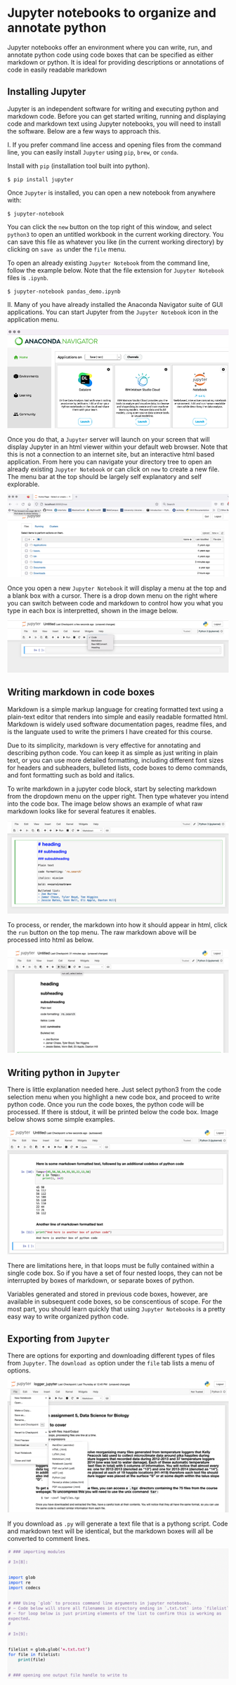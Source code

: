 # Jupyter notebooks to organize and annotate python

Jupyter notebooks offer an environment where you can write, run, and annotate python code using code boxes that can be specified as either markdown or python. It is ideal for providing descriptions or annotations of code in easily readable markdown


## Installing Jupyter

Jupyter is an independent software for writing and executing python and markdown code. Before you can get started writing, running and displaying code and markdown text using Jupyter notebooks, you will need to install the software. Below are a few ways to approach this.


I. If you prefer command line access and opening files from the command line, you can easily install `Jupyter` using `pip`, `brew`, or `conda`. 

Install with `pip` (installation tool built into python).

    $ pip install jupyter

Once `Jupyter` is installed, you can open a new notebook from anywhere with:

    $ jupyter-notebook

You can click the `new` button on the top right of this window, and select `python3` to open an untitled workbook in the current working directory. You can save this file as whatever you like (in the current working directory) by clicking on `save as` under the `file` menu.

To open an already existing `Jupyter Notebook` from the command line, follow the example below. Note that the file extension for `Jupyter Notebook` files is `.ipynb`.

    $ jupyter-notebook pandas_demo.ipynb

II. Many of you have already installed the Anaconda Navigator suite of GUI applications. You can start Jupyter from the `Jupyter Notebook` icon in the application menu. 

![My Image](images/navigator_menu.png)

Once you do that, a `Jupyter` server will launch on your screen that will display Jupyter in an html viewer within your default web browser. Note that this is not a connection to an internet site, but an interactive html based application. From here you can navigate your directory tree to open an already existing `Jupyter Notebook` or can click on `new` to create a new file. The menu bar at the top should be largely self explanatory and self explorable.

![My Image](images/jupyter_menu.png)


Once you open a new `Jupyter Notebook` it will display a menu at the top and a blank box with a cursor. There is a drop down menu on the right where you can switch between code and markdown to control how you what you type in each box is interpretted, shown in the image below. 

![My Image](images/code_md_menu.png)



## Writing markdown in code boxes

Markdown is a simple markup language for creating formatted text using a plain-text editor that renders into simple and easily readable formatted html. Markdown is widely used software documentation pages, readme files, and is the languate used to write the primers I have created for this course. 


Due to its simplicity, markdown is very effective for annotating and describing python code. You can keep it as simple as just writing in plain text, or you can use more detailed formatting, including different font sizes for headers and subheaders, bulleted lists, code boxes to demo commands, and font formatting such as bold and italics.

To write markdown in a jupyter code block, start by selecting markdown from the dropdown menu on the upper right. Then type whatever you intend into the code box. The image below shows an example of what raw markdown looks like for several features it enables.

![My Image](images/markdown_raw.png)

To process, or render, the markdown into how it should appear in html, click the `run` button on the top menu. The raw markdown above will be processed into html as below.

![My Image](images/rendered_markdown.png)


## Writing python in `Jupyter`

There is little explanation needed here. Just select python3 from the code selection menu when you highlight a new code box, and proceed to write python code. Once you run the code boxes, the python code will be processed. If there is stdout, it will be printed below the code box. Image below shows some simple examples.

![My Image](images/alternating_boxes.png)

There are limitations here, in that loops must be fully contained within a single code box. So if you have a set of four nested loops, they can not be interrupted by boxes of markdown, or separate boxes of python.

Variables generated and stored in previous code boxes, however, are available in subsequent code boxes, so be conscentious of scope. For the most part, you should learn quickly that using `Jupyter Notebooks` is a pretty easy way to write organized python code.

## Exporting from `Jupyter`

There are options for exporting and downloading different types of files from `Jupyter`. The `download as` option under the `file` tab lists a menu of options. 

![My Image](images/download_as_menu.png)

If you download as `.py` will generate a text file that is a pythong script. Code and markdown text will be identical, but the markdown boxes will all be converted to comment lines.

![My Image](images/download_as_py.png)



## 